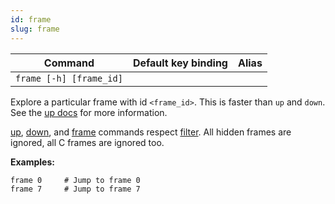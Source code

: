 ```yaml
---
id: frame
slug: frame
---
```


| Command | Default key binding | Alias |
| ------- | ------------------- | ----- |
| `frame [-h] [frame_id]` ||  |

Explore a particular frame with id `<frame_id>`. This is faster than `up` and `down`. See the [up docs](/docs/commands/up) for more information.

[up](/docs/commands/up), [down](/docs/commands/down), and [frame](/docs/commands/frame) commands respect [filter](/docs/guides/filter). All hidden frames are ignored, all C frames are ignored too.

**Examples:**

```
frame 0     # Jump to frame 0
frame 7     # Jump to frame 7
```
